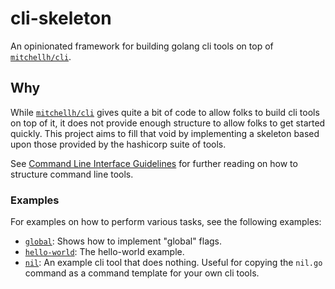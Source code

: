 # cli-skeleton

An opinionated framework for building golang cli tools on top of [`mitchellh/cli`](https://github.com/mitchellh/cli).

## Why

While [`mitchellh/cli`](https://github.com/mitchellh/cli) gives quite a bit of code to allow folks to build cli tools on top of it, it does not provide enough structure to allow folks to get started quickly. This project aims to fill that void by implementing a skeleton based upon those provided by the hashicorp suite of tools.

See [Command Line Interface Guidelines](https://clig.dev/) for further reading on how to structure command line tools.

### Examples

For examples on how to perform various tasks, see the following examples:

- [`global`](examples/global): Shows how to implement "global" flags.
- [`hello-world`](examples/hello-world): The hello-world example.
- [`nil`](examples/nil): An example cli tool that does nothing. Useful for copying the `nil.go` command as a command template for your own cli tools.
